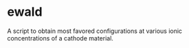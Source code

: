# ewald
A script to obtain most favored configurations at various ionic concentrations of a cathode material.
